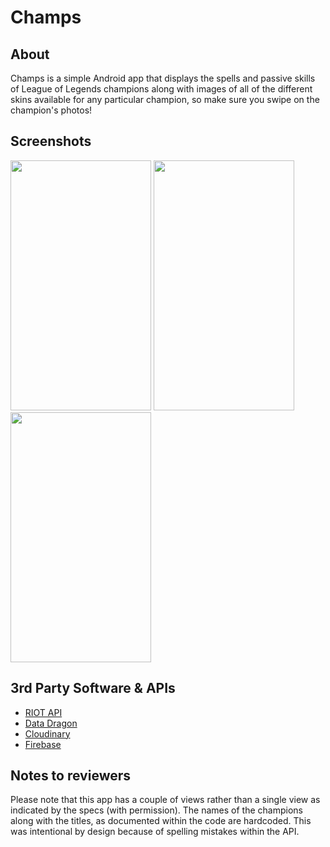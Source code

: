 Champs
======

About
--------------------------------------
Champs is a simple Android app that displays the spells and passive skills of League of Legends champions along with images of all of the different skins available for any particular champion, so make sure you swipe on the champion's photos!

Screenshots
--------------------------------------
<img src=http://res.cloudinary.com/champs/image/upload/v1444117574/screenshot1_jcbhch.png width=225 height=400 />
<img src=http://res.cloudinary.com/champs/image/upload/v1444117755/screenshot2_nphmxd.png width=225 height=400 />
<img src=http://res.cloudinary.com/champs/image/upload/v1444117690/screenshot3_seqvw2.png width=225 height=400 />


3rd Party Software & APIs
--------------------------------------
* [RIOT API](https://developer.riotgames.com/) 
* [Data Dragon](http://ddragon.leagueoflegends.com/tool/)
* [Cloudinary](http://cloudinary.com/)
* [Firebase](https://www.firebase.com/)

Notes to reviewers
--------------------------------------
Please note that this app has a couple of views rather than a single view as indicated by the specs (with permission). The names of the champions along with the titles, as documented within the code are hardcoded. This was intentional by design because of spelling mistakes within the API. 